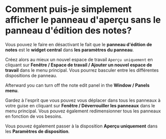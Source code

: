 # Comment puis-je simplement afficher le panneau d'aperçu sans le panneau d'édition des notes?

Vous pouvez le faire en désactivant le fait que le **panneau d'édition de notes** est le **widget central** dans **les paramètres du panneau**.

Créez alors au mieux un nouvel espace de travail `Aperçu uniquement` en cliquant sur **Fenêtre / Espace de travail / Ajouter un nouvel espace de travail** dans le menu principal. Vous pourrez basculer entre les différentes dispositions de panneau.

Afterward you can turn off the note edit panel in the **Window / Panels menu**.

Gardez à l'esprit que vous pouvez vous déplacer dans tous les panneaux à votre guise en cliquant sur **Fenêtre / Déverrouiller les panneaux** dans le menu principal. Vous pouvez également redimensionner tous les panneaux en fonction de vos besoins.

Vous pouvez également passer à la disposition **Aperçu uniquement** dans les **Paramètres de disposition**.
